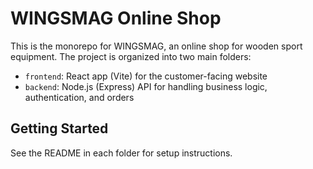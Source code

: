 # WINGSMAG Online Shop

This is the monorepo for WINGSMAG, an online shop for wooden sport equipment. The project is organized into two main folders:

- `frontend`: React app (Vite) for the customer-facing website
- `backend`: Node.js (Express) API for handling business logic, authentication, and orders

## Getting Started

See the README in each folder for setup instructions.
